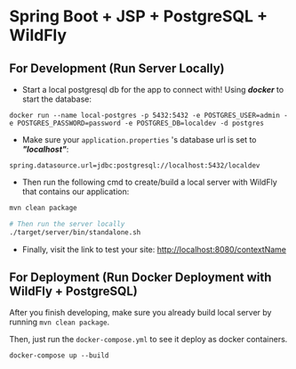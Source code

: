 # Spring Boot + JSP + PostgreSQL + WildFly

## For Development (Run Server Locally)

- Start a local postgresql db for the app to connect with! Using ___docker___ to start the database:

``` docker
docker run --name local-postgres -p 5432:5432 -e POSTGRES_USER=admin -e POSTGRES_PASSWORD=password -e POSTGRES_DB=localdev -d postgres
```

- Make sure your `application.properties` 's database url is set to ___"localhost"___:

``` properties
spring.datasource.url=jdbc:postgresql://localhost:5432/localdev
```

- Then run the following cmd to create/build a local server with WildFly that contains our application:

``` sh
mvn clean package   

# Then run the server locally
./target/server/bin/standalone.sh 
```

- Finally, visit the link to test your site: [http://localhost:8080/contextName](http://localhost:8080/contextName)

## For Deployment (Run Docker Deployment with WildFly + PostgreSQL)

After you finish developing, make sure you already build local server by running `mvn clean package`.

Then, just run the `docker-compose.yml` to see it deploy as docker containers.

``` docker
docker-compose up --build
```
